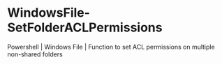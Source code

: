 # WindowsFile-SetFolderACLPermissions
Powershell | Windows File | Function to set ACL permissions on multiple non-shared folders
